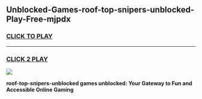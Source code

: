 
## Unblocked-Games-roof-top-snipers-unblocked-Play-Free-mjpdx
<h3>
<a href="https://premium76.site?title=roof-top-snipers-unblocked&ref=18A1">CLICK TO PLAY</a></h3>
<hr>

<h3>
<a href="https://premium76.site?title=roof-top-snipers-unblocked&ref=18A1">CLICK 2 PLAY</a>
  
</h3>

<a href="https://premium76.site?title=roof-top-snipers-unblocked&ref=18A1"><img src="https://clearcache.store/games.png"></a>


**roof-top-snipers-unblocked games unblocked: Your Gateway to Fun and Accessible Online Gaming**
